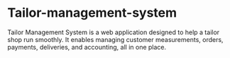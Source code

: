 # Tailor-management-system
Tailor Management System is a web application designed to help a tailor shop run smoothly. It enables managing customer measurements, orders, payments, deliveries, and accounting, all in one place.
